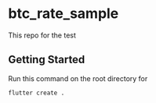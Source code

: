 # btc_rate_sample

This repo for the test

## Getting Started
Run this command on the root directory for 
```properties
flutter create .
```
